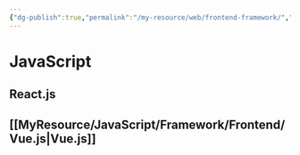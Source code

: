 ```yaml
---
{"dg-publish":true,"permalink":"/my-resource/web/frontend-framework/","dgPassFrontmatter":true,"created":"2023-12-13T17:50:08.580+09:00","updated":"2023-12-19T15:39:44.309+09:00"}
---
```


# JavaScript
## React.js
## [[MyResource/JavaScript/Framework/Frontend/Vue.js\|Vue.js]]